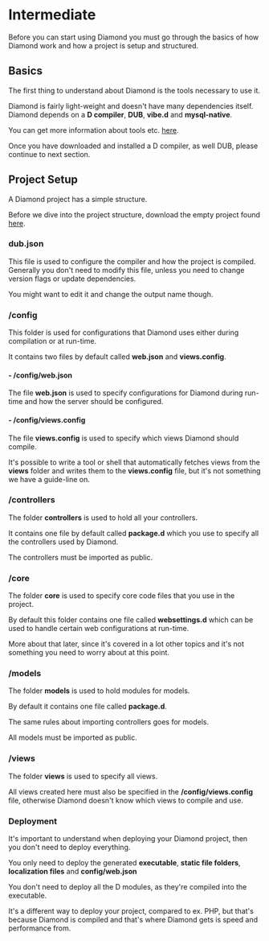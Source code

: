 # Intermediate

Before you can start using Diamond you must go through the basics of how Diamond work and how a project is setup and structured.

## Basics

The first thing to understand about Diamond is the tools necessary to use it.

Diamond is fairly light-weight and doesn't have many dependencies itself.
Diamond depends on a **D compiler**, **DUB**, **vibe.d** and **mysql-native**.

You can get more information about tools etc. <a href="/download">here</a>.

Once you have downloaded and installed a D compiler, as well DUB, please continue to next section.

## Project Setup

A Diamond project has a simple structure.

Before we dive into the project structure, download the empty project found <a href="/download">here</a>.

### dub.json

This file is used to configure the compiler and how the project is compiled.
Generally you don't need to modify this file, unless you need to change version flags or update dependencies.

You might want to edit it and change the output name though.

### /config

This folder is used for configurations that Diamond uses either during compilation or at run-time.

It contains two files by default called **web.json** and **views.config**.

#### - /config/web.json

The file **web.json** is used to specify configurations for Diamond during run-time and how the server should be configured.

#### - /config/views.config

The file **views.config** is used to specify which views Diamond should compile.

It's possible to write a tool or shell that automatically fetches views from the **views** folder and writes them to the **views.config** file, but it's not something we have a guide-line on.

### /controllers

The folder **controllers** is used to hold all your controllers.

It contains one file by default called **package.d** which you use to specify all the controllers used by Diamond.

The controllers must be imported as public.

### /core

The folder **core** is used to specify core code files that you use in the project.

By default this folder contains one file called **websettings.d** which can be used to handle certain web configurations at run-time.

More about that later, since it's covered in a lot other topics and it's not something you need to worry about at this point.

### /models

The folder **models** is used to hold modules for models.

By default it contains one file called **package.d**.

The same rules about importing controllers goes for models.

All models must be imported as public.

### /views

The folder **views** is used to specify all views.

All views created here must also be specified in the **/config/views.config** file, otherwise Diamond doesn't know which views to compile and use.

### Deployment

It's important to understand when deploying your Diamond project, then you don't need to deploy everything.

You only need to deploy the generated **executable**, **static file folders**, **localization files** and **config/web.json**

You don't need to deploy all the D modules, as they're compiled into the executable.

It's a different way to deploy your project, compared to ex. PHP, but that's because Diamond is compiled and that's where Diamond gets is speed and performance from.
